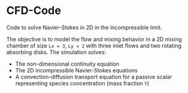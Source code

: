# CFD-Code

Code to solve Navier-Stokes in 2D in the incompressible limit.

The objective is to model the flow and mixing behavior in a 2D mixing chamber of size `Lx = 3`, `Ly = 2` with three inlet flows and two rotating absorbing disks. The simulation solves:

- The non-dimensional continuity equation  
- The 2D incompressible Navier-Stokes equations  
- A convection-diffusion transport equation for a passive scalar representing species concentration (mass fraction `Y`)
